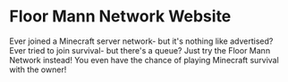 # Floor Mann Network Website
Ever joined a Minecraft server network- but it's nothing like advertised? Ever tried to join survival- but there's a queue? Just try the Floor Mann Network instead! You even have the chance of playing Minecraft survival with the owner!

